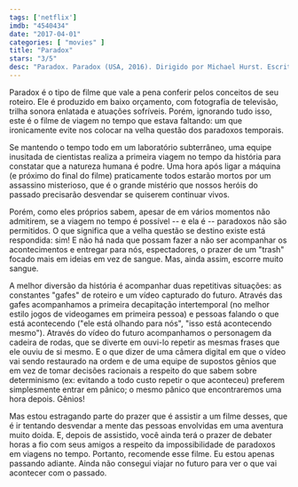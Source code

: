 ```yaml
---
tags: ['netflix']
imdb: "4540434"
date: "2017-04-01"
categories: [ "movies" ]
title: "Paradox"
stars: "3/5"
desc: "Paradox. Paradox (USA, 2016). Dirigido por Michael Hurst. Escrito por Michael Hurst. Com Zoë Bell (Gale), Malik Yoba (Mr. Landau), Adam Huss (Jim), Bjørn Alexander (Lewis Aberricki), Brian Flaccus (William Wishman), Michael Aaron Milligan (Randy Fraker), Steve Suh (Van Lang), Darren Bailey (SWAT Team), Nick Benseman (SWAT Team)."
---
```

Paradox é o tipo de filme que vale a pena conferir pelos conceitos de seu roteiro. Ele é produzido em baixo orçamento, com fotografia de televisão, trilha sonora enlatada e atuações sofríveis. Porém, ignorando tudo isso, este é o filme de viagem no tempo que estava faltando: um que ironicamente evite nos colocar na velha questão dos paradoxos temporais.

Se mantendo o tempo todo em um laboratório subterrâneo, uma equipe inusitada de cientistas realiza a primeira viagem no tempo da história para constatar que a natureza humana é podre. Uma hora após ligar a máquina (e próximo do final do filme) praticamente todos estarão mortos por um assassino misterioso, que é o grande mistério que nossos heróis do passado precisarão desvendar se quiserem continuar vivos.

Porém, como eles próprios sabem, apesar de em vários momentos não admitirem, se a viagem no tempo é possível  -- e ela é -- paradoxos não são permitidos. O que significa que a velha questão se destino existe está respondida: sim! E não há nada que possam fazer a não ser acompanhar os acontecimentos e entregar para nós, espectadores, o prazer de um "trash" focado mais em ideias em vez de sangue. Mas, ainda assim, escorre muito sangue.

A melhor diversão da história é acompanhar duas repetitivas situações: as constantes "gafes" de roteiro e um vídeo capturado do futuro. Através das gafes acompanhamos a primeira decapitação intertemporal (no melhor estilo jogos de videogames em primeira pessoa) e pessoas falando o que está acontecendo ("ele está olhando para nós", "isso está acontecendo mesmo"). Através do vídeo do futuro acompanhamos o personagem da cadeira de rodas, que se diverte em ouvi-lo repetir as mesmas frases que ele ouviu de si mesmo. E o que dizer de uma câmera digital em que o vídeo vai sendo restaurado na ordem e de uma equipe de supostos gênios que em vez de tomar decisões racionais a respeito do que sabem sobre determinismo (ex: evitando a todo custo repetir o que aconteceu) preferem simplesmente entrar em pânico; o mesmo pânico que encontraremos uma hora depois. Gênios!

Mas estou estragando parte do prazer que é assistir a um filme desses, que é ir tentando desvendar a mente das pessoas envolvidas em uma aventura muito doida. E, depois de assistido, você ainda terá o prazer de debater horas a fio com seus amigos a respeito da impossibilidade de paradoxos em viagens no tempo. Portanto, recomende esse filme. Eu estou apenas passando adiante. Ainda não consegui viajar no futuro para ver o que vai acontecer com o passado.
